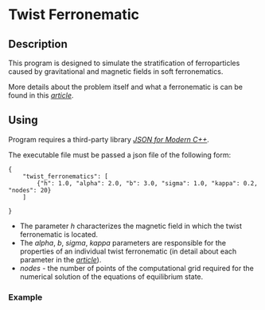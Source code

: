# Twist Ferronematic

## Description
This program is designed to simulate the stratification of ferroparticles caused by gravitational and magnetic fields in soft ferronematics.

More details about the problem itself and what a ferronematic is can be found in this [*article*][1].

## Using

Program requires a third-party library [*JSON for Modern C++*][2].

The executable file must be passed a json file of the following form:

```
{
    "twist_ferronematics": [
        {"h": 1.0, "alpha": 2.0, "b": 3.0, "sigma": 1.0, "kappa": 0.2, "nodes": 20}
    ]

}
```
- The parameter *h* characterizes the magnetic field in which the twist ferronematic  is located.
- The *alpha*, *b*, *sigma*, *kappa* parameters are responsible for the properties of an individual twist ferronematic (in detail about each parameter in the [*article*][1]).<br/>
- *nodes* - the number of points of the computational grid required for the numerical solution of the equations of equilibrium state. 

### Example

[1]:(https://iopscience.iop.org/article/10.1088/1742-6596/1389/1/012058)
[2]:(https://github.com/nlohmann/json/releases/tag/v3.9.1)